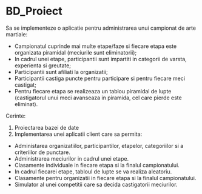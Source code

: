 # BD_Proiect

Sa se implementeze o aplicatie pentru administrarea unui campionat de arte martiale:
- Campionatul cuprinde mai multe etape/faze si fiecare etapa este organizata piramidal (meciurile sunt eliminatorii);
- In cadrul unei etape, participantii sunt impartiti in categorii de varsta, experienta si greutate;
- Participantii sunt afiliati la organizatii;
- Participantii castiga puncte pentru participare si pentru fiecare meci castigat;
- Pentru fiecare etapa se realizeaza un tablou piramidal de lupte (castigatorul unui meci avanseaza in piramida, cel care pierde este eliminat).

Cerinte:
1.	Proiectarea bazei de date
2.	Implementarea unei aplicatii client care sa permita:
- Administarea organizatiilor, participantilor, etapelor, categoriilor si a criteriilor de punctare. 
- Administrarea meciurilor in cadrul unei etape.
- Clasamente individuale in fiecare etapa si la finalul campionatului.
- In cadrul fiecarei etape, tabloul de lupte se va realiza aleatoriu.
- Clasamente pentru organizatii in fiecare etapa si la finalul campionatului.
- Simulator al unei competitii care sa decida castigatorii meciurilor.
